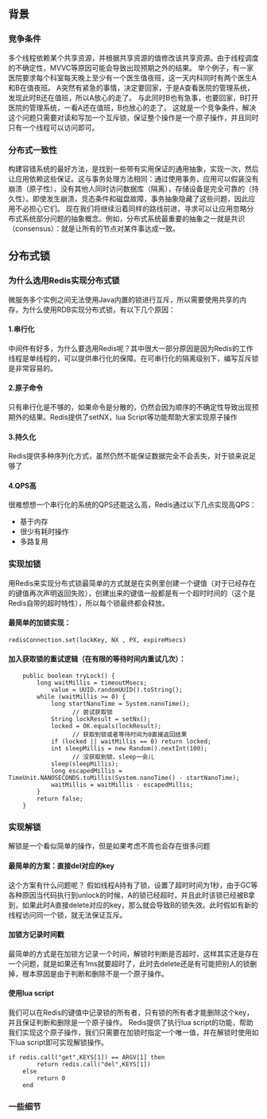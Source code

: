 ## 背景
### 竞争条件
多个线程依赖某个共享资源，并根据共享资源的值修改该共享资源。由于线程调度的不确定性，MVVC等原因可能会导致出现预期之外的结果。
举个例子，有一家医院要求每个科室每天晚上至少有一个医生值夜班，这一天内科同时有两个医生A和B在值夜班。
A突然有紧急的事情，决定要回家，于是A查看医院的管理系统，发现此时B还在值班，所以A放心的走了。
与此同时B也有急事，也要回家，B打开医院的管理系统，一看A还在值班，B也放心的走了。
这就是一个竞争条件，解决这个问题只需要对读和写加一个互斥锁，保证整个操作是一个原子操作，并且同时只有一个线程可以访问即可。
### 分布式一致性
构建容错系统的最好方法，是找到一些带有实用保证的通用抽象，实现一次，然后让应用依赖这些保证。这与事务处理方法相同：通过使用事务，应用可以假装没有崩溃（原子性），没有其他人同时访问数据库（隔离），存储设备是完全可靠的（持久性）。即使发生崩溃，竞态条件和磁盘故障，事务抽象隐藏了这些问题，因此应用不必担心它们。
现在我们将继续沿着同样的路线前进，寻求可以让应用忽略分布式系统部分问题的抽象概念。例如，分布式系统最重要的抽象之一就是共识（consensus）：就是让所有的节点对某件事达成一致。
## 分布式锁
### 为什么选用Redis实现分布式锁
微服务多个实例之间无法使用Java内置的锁进行互斥，所以需要使用共享的内存，为什么使用RDB实现分布式锁，有以下几个原因：
#### 1.串行化
中间件有好多，为什么要选用Redis呢？其中很大一部分原因是因为Redis的工作线程是单线程的，可以提供串行化的保障。在可串行化的隔离级别下，编写互斥锁是非常容易的。
#### 2.原子命令
只有串行化是不够的，如果命令是分散的，仍然会因为顺序的不确定性导致出现预期外的结果。Redis提供了setNX，lua Script等功能帮助大家实现原子操作
#### 3.持久化
Redis提供多种序列化方式，虽然仍然不能保证数据完全不会丢失，对于锁来说足够了
#### 4.QPS高
很难想想一个串行化的系统的QPS还能这么高，Redis通过以下几点实现高QPS：
* 基于内存
* 很少有耗时操作
* 多路复用

### 实现加锁
用Redis来实现分布式锁最简单的方式就是在实例里创建一个键值（对于已经存在的键值再次声明返回失败），创建出来的键值一般都是有一个超时时间的（这个是Redis自带的超时特性），所以每个锁最终都会释放。
#### 最简单的加锁实现：

```
redisConnection.set(lockKey, NX , PX, expireMsecs)
```
#### 加入获取锁的重试逻辑（在有限的等待时间内重试几次）：

```
    public boolean tryLock() {
        long waitMillis = timeoutMsecs;
		    value = UUID.randomUUID().toString();
        while (waitMillis >= 0) {
            long startNanoTime = System.nanoTime();
			      // 尝试获取锁
            String lockResult = setNx();
            locked = OK.equals(lockResult);
			      // 获取到锁或者等待时间为0直接返回结果
            if (locked || waitMillis == 0) return locked;
            int sleepMillis = new Random().nextInt(100);
			      // 没获取到锁，sleep一会儿
            sleep(sleepMillis);
            long escapedMillis = TimeUnit.NANOSECONDS.toMillis(System.nanoTime() - startNanoTime);
            waitMillis = waitMillis - escapedMillis;
        }
        return false;
    }
```
### 实现解锁
解锁是一个看似简单的操作，但是如果考虑不周也会存在很多问题
#### 最简单的方案：直接del对应的key
这个方案有什么问题呢？
假如线程A持有了锁，设置了超时时间为1秒，由于GC等各种原因当代码执行到unlock的时候，A的锁已经超时，并且此时该锁已经被B拿到，如果此时A直接delete对应的key，那么就会导致B的锁失效。此时假如有新的线程访问同一个锁，就无法保证互斥。
#### 加锁方记录时间戳
最简单的方式是在加锁方记录一个时间，解锁时判断是否超时，这样其实还是存在一个问题，就是如果还有1ms就要超时了，此时去delete还是有可能把别人的锁删掉，根本原因是由于判断和删除不是一个原子操作。
#### 使用lua script
我们可以在Redis的键值中记录锁的所有者，只有锁的所有者才能删除这个key，并且保证判断和删除是一个原子操作。
Redis提供了执行lua script的功能，帮助我们实现这个原子操作，我们只需要在加锁时指定一个唯一值，并在解锁时使用如下lua script即可实现解锁操作。

```
if redis.call("get",KEYS[1]) == ARGV[1] then
        return redis.call("del",KEYS[1])
    else
        return 0
    end
```
### 一些细节
